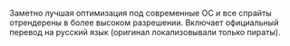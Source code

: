 Заметно лучшая оптимизация под современные ОС и все спрайты отрендерены в более высоком разрешении. Включает официальный перевод на русский язык (оригинал локализовывали только пираты).